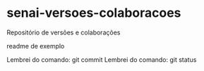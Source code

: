 # senai-versoes-colaboracoes
Repositório de versões e colaborações 

readme de exemplo



Lembrei do comando: git commit 
Lembrei do comando: git status 

